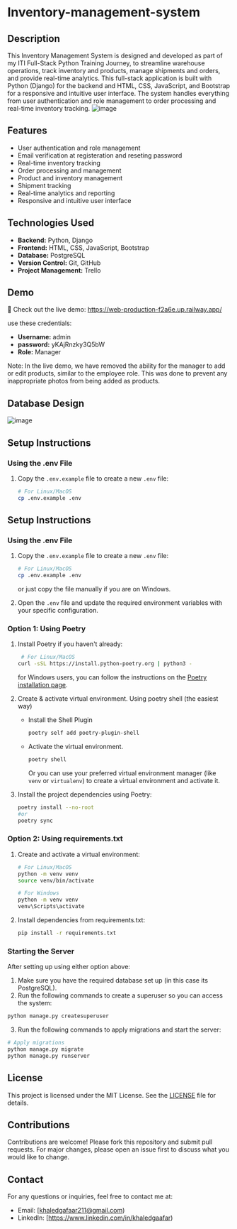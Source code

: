 # Inventory-management-system

## Description

This Inventory Management System is designed and developed as part of my ITI Full-Stack Python Training Journey, to streamline warehouse operations, track inventory and products, manage shipments and orders, and provide real-time analytics. This full-stack application is built with Python (Django) for the backend and HTML, CSS, JavaScript, and Bootstrap for a responsive and intuitive user interface. The system handles everything from user authentication and role management to order processing and real-time inventory tracking.
![image](https://github.com/user-attachments/assets/bd7099c9-3749-4a8f-bf85-cee8ef005ca1)

## Features

- User authentication and role management
- Email verification at registeration and reseting password
- Real-time inventory tracking
- Order processing and management
- Product and inventory management
- Shipment tracking
- Real-time analytics and reporting
- Responsive and intuitive user interface

## Technologies Used

- **Backend:** Python, Django
- **Frontend:** HTML, CSS, JavaScript, Bootstrap
- **Database:** PostgreSQL
- **Version Control:** Git, GitHub
- **Project Management:** Trello

## Demo

🔗 Check out the live demo:
https://web-production-f2a6e.up.railway.app/

use these credentials:
- **Username:** admin
- **password:** yKAjRnzky3Q5bW
- **Role:** Manager

Note: In the live demo, we have removed the ability for the manager to add or edit products, similar to the employee role. This was done to prevent any inappropriate photos from being added as products.


## Database Design
![image](https://github.com/user-attachments/assets/1ce6475e-773a-4cc9-b7fe-27611d77dc00)


## Setup Instructions

### Using the .env File

1. Copy the `.env.example` file to create a new `.env` file:

   ```sh
   # For Linux/MacOS
   cp .env.example .env

## Setup Instructions

### Using the .env File

1. Copy the `.env.example` file to create a new `.env` file:

   ```sh
   # For Linux/MacOS
   cp .env.example .env
   ```
   or just copy the file manually if you are on Windows.


2. Open the `.env` file and update the required environment variables with your specific configuration.

### Option 1: Using Poetry

1. Install Poetry if you haven't already:
   ```sh
    # For Linux/MacOS
   curl -sSL https://install.python-poetry.org | python3 -
   ```
   for Windows users, you can follow the instructions on
   the [Poetry installation page](https://python-poetry.org/docs/#installation).

2. Create & activate virtual environment.
   Using poetry shell (the easiest way)
    - Install the Shell Plugin
        ```sh
        poetry self add poetry-plugin-shell
        ```
    - Activate the virtual environment.
        ```sh
        poetry shell
        ```
      Or you can use your preferred virtual environment manager (like `venv` or `virtualenv`) to create a virtual
      environment and activate it.


3. Install the project dependencies using Poetry:
   ```sh
   poetry install --no-root
   #or
   poetry sync
   ```

### Option 2: Using requirements.txt

1. Create and activate a virtual environment:
   ```sh
   # For Linux/MacOS
   python -m venv venv
   source venv/bin/activate
   
   # For Windows
   python -m venv venv
   venv\Scripts\activate
   ```

2. Install dependencies from requirements.txt:
   ```sh
   pip install -r requirements.txt
   ```

### Starting the Server

After setting up using either option above:

1. Make sure you have the required database set up (in this case its PostgreSQL).
2. Run the following commands to create a superuser so you can access the system:

```sh
python manage.py createsuperuser
```

3. Run the following commands to apply migrations and start the server:

```sh
# Apply migrations
python manage.py migrate
python manage.py runserver
```


## License

This project is licensed under the MIT License. See the [LICENSE](LICENSE) file for details.

## Contributions

Contributions are welcome! Please fork this repository and submit pull requests. For major changes, please open an issue first to discuss what you would like to change.

## Contact

For any questions or inquiries, feel free to contact me at:
- Email: [khaledgafaar211@gmail.com)
- LinkedIn: [https://www.linkedin.com/in/khaledgaafar)
